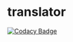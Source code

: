 # translator
[![Codacy Badge](https://api.codacy.com/project/badge/Grade/d7bdceb2994043719f667b71aa1501fb)](https://app.codacy.com/gh/glenn216/translator?utm_source=github.com&utm_medium=referral&utm_content=glenn216/translator&utm_campaign=Badge_Grade_Settings)